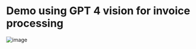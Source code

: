 # Demo using GPT 4 vision for invoice processing

![image](https://github.com/grnisha/gpt4v-invoiceprocessing-demo/assets/11030157/42fe56f0-455a-4d56-950d-ac33db00b7cd)

